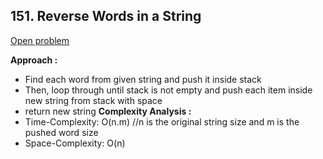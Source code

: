 ## 151. Reverse Words in a String

[Open problem](https://leetcode.com/problems/reverse-words-in-a-string/)

**Approach :**<br>

-   Find each word from given string and push it inside stack
-   Then, loop through until stack is not empty and push each item inside new string from stack with space
-   return new string
    **Complexity Analysis :**<br>
-   Time-Complexity: O(n.m) //n is the original string size and m is the pushed word size
-   Space-Complexity: O(n)
